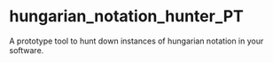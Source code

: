 # hungarian_notation_hunter_PT
A prototype tool to hunt down instances of hungarian notation in your software.
